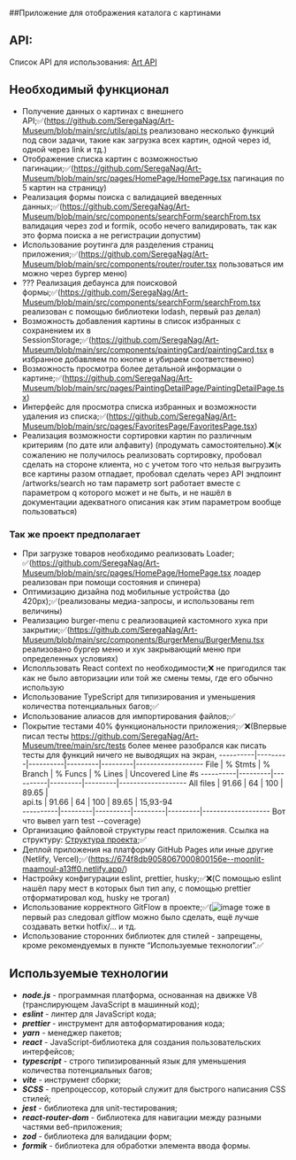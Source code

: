 ##Приложение для отображения каталога с картинами

## API:

Список API для использования:
[Art API](https://api.artic.edu/docs/#introduction)

## Необходимый функционал

- Получение данных о картинах с внешнего API;✅(https://github.com/SeregaNag/Art-Museum/blob/main/src/utils/api.ts реализовано несколько функций под свои задачи, такие как загрузка всех картин, одной через id, одной через link и тд.)
- Отображение списка картин с возможностью пагинации;✅(https://github.com/SeregaNag/Art-Museum/blob/main/src/pages/HomePage/HomePage.tsx пагинация по 5 картин на страницу)
- Реализация формы поиска с валидацией введенных данных;✅(https://github.com/SeregaNag/Art-Museum/blob/main/src/components/searchForm/searchFrom.tsx валидация через zod и formik, особо нечего валидировать, так как это форма поиска а не регистрации допустим)
- Использование роутинга для разделения страниц приложения;✅(https://github.com/SeregaNag/Art-Museum/blob/main/src/components/router/router.tsx пользоваться им можно через бургер меню)
- ??? Реализация дебаунса для поисковой формы;✅(https://github.com/SeregaNag/Art-Museum/blob/main/src/components/searchForm/searchFrom.tsx реализован с помощью библиотеки lodash, первый раз делал)
- Возможность добавления картины в список избранных с сохранением их в SessionStorage;✅(https://github.com/SeregaNag/Art-Museum/blob/main/src/components/paintingCard/paintingCard.tsx в избранное добавляем по кнопке и убираем соответственно)
- Возможность просмотра более детальной информации о картине;✅(https://github.com/SeregaNag/Art-Museum/blob/main/src/pages/PaintingDetailPage/PaintingDetailPage.tsx)
- Интерфейс для просмотра списка избранных и возможности удаления из списка;✅(https://github.com/SeregaNag/Art-Museum/blob/main/src/pages/FavoritesPage/FavoritesPage.tsx)
- Реализация возможности сортировки картин по различным критериям (по дате или алфавиту) (продумать самостоятельно).❌(к сожалению не получилось реализовать сортировку, пробовал сделать на стороне клиента, но с учетом того что нельзя выгрузить все картины разом отпадает, пробовал сделать через API эндпоинт /artworks/search но там параметр sort работает вместе с параметром q которого может и не быть, и не нашёл в документации адекватного описания как этим параметром вообще пользоваться)

### Так же проект предполагает

- При загрузке товаров необходимо реализовать Loader; ✅(https://github.com/SeregaNag/Art-Museum/blob/main/src/pages/HomePage/HomePage.tsx лоадер реализован при помощи состояния и спинера)
- Оптимизацию дизайна под мобильные устройства (до 420px);✅(реализованы медиа-запросы, и использованы rem величины)
- Реализацию burger-menu с реализовацией кастомного хука при закрытии;✅(https://github.com/SeregaNag/Art-Museum/blob/main/src/components/BurgerMenu/BurgerMenu.tsx реализовано бургер меню и хук закрывающий меню при определенных условиях)
- Исполльзовать React context по необходимости;❌ не пригодился так как не было авторизации или той же смены темы, где его обычно использую
- Использование TypeScript для типизирования и уменьшения количества потенциальных багов;✅
- Использование алиасов для импортирования файлов;✅
- Покрытие тестами 40% функциональности приложения;✅❌(Впервые писал тесты https://github.com/SeregaNag/Art-Museum/tree/main/src/tests более менее разобрался как писать тесты для функций ничего не выводящих на экран, 
----------|---------|----------|---------|---------|-------------------
File      | % Stmts | % Branch | % Funcs | % Lines | Uncovered Line #s 
----------|---------|----------|---------|---------|-------------------
All files |   91.66 |       64 |     100 |   89.65 |                   
 api.ts   |   91.66 |       64 |     100 |   89.65 | 15,93-94          
----------|---------|----------|---------|---------|-------------------
Вот что вывел yarn test --coverage)
- Организацию файловой структуры react приложения. Ссылка на структуру: [Структура проекта](https://github.com/mkrivel/structure);✅
- Деплой приложения на платформу GitHub Pages или иные другие (Netlify, Vercel);✅(https://674f8db9058067000800156e--moonlit-maamoul-a13ff0.netlify.app/)
- Настройку конфигурации eslint, prettier, husky;✅❌(С помощью eslint нашёл пару мест в которых был тип any, с помощью prettier отформатировал код, husky не трогал)
- Использование корректного GitFlow в проекте;✅(![image](https://github.com/user-attachments/assets/9a401e32-19cf-416f-a075-36cd3d51479a) тоже в первый раз следовал gitflow можно было сделать, ещё лучше создавать ветки hotfix/... и тд.
- Использование сторонних библиотек для стилей - запрещены, кроме рекомендуемых в пункте “Используемые технологии”.✅

## Используемые технологии

- **_node.js_** - программная платформа, основанная на движке V8 (транслирующем JavaScript в машинный код);
- **_eslint_** - линтер для JavaScript кода;
- **_prettier_** - инструмент для автоформатирования кода;
- **_yarn_** - менеджер пакетов;
- **_react_** - JavaScript-библиотека для создания пользовательских интерфейсов;
- **_typescript_** - строго типизированный язык для уменьшения количества потенциальных багов;
- **_vite_** - инструмент сборки;
- **_SCSS_** - препроцессор, который служит для быстрого написания CSS стилей;
- **_jest_** - библиотека для unit-тестирования;
- **_react-router-dom_** - библиотека для навигации между разными частями веб-приложения;
- **_zod_** - библиотека для валидации форм;
- **_formik_** - библиотека для обработки элемента ввода формы.
